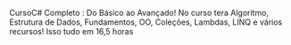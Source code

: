 CursoC#
Completo : Do Básico ao Avançado! No curso tera Algoritmo, Estrutura de Dados, Fundamentos, OO, Coleções, Lambdas, LINQ e vários recursos! Isso tudo em 16,5 horas
